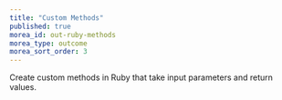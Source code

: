 ```yaml
---
title: "Custom Methods"
published: true
morea_id: out-ruby-methods
morea_type: outcome
morea_sort_order: 3
---
```


Create custom methods in Ruby that take input parameters and return values.
